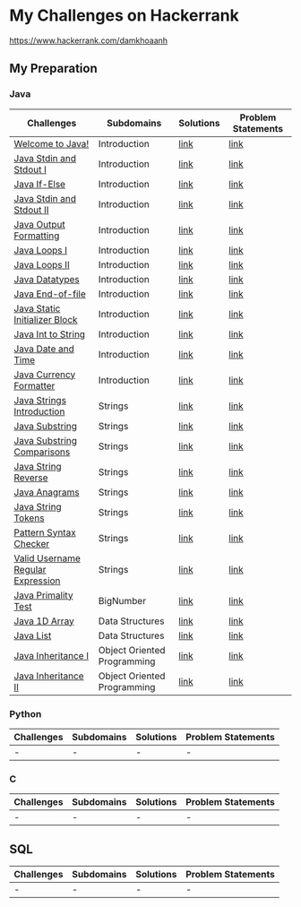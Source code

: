 # My Challenges on Hackerrank
https://www.hackerrank.com/damkhoaanh


## My Preparation


### Java

|Challenges|Subdomains|Solutions|Problem Statements|
|-|-|-|-|
|[Welcome to Java!](https://www.hackerrank.com/challenges/welcome-to-java/problem?isFullScreen=true)|Introduction|[link](Java/solutions/WelcomeToJava.java)|[link](Java/pdf/welcome-to-java-English.pdf)|
|[Java Stdin and Stdout I](https://www.hackerrank.com/challenges/java-stdin-and-stdout-1/problem?isFullScreen=true)|Introduction|[link](Java/solutions/StdinAndSdtout1.java)|[link](Java/pdf/java-stdin-and-stdout-1-English.pdf)|
|[Java If-Else](https://www.hackerrank.com/challenges/java-if-else/problem?isFullScreen=true)|Introduction|[link](Java/solutions/IfElse.java)|[link](Java/pdf/java-if-else-English.pdf)|
|[Java Stdin and Stdout II](https://www.hackerrank.com/challenges/java-stdin-stdout/problem?isFullScreen=true)|Introduction|[link](Java/solutions/StdinAndSdtout2.java)|[link](Java/pdf/java-stdin-stdout-English.pdf)|
|[Java Output Formatting](https://www.hackerrank.com/challenges/java-output-formatting/problem?isFullScreen=true)|Introduction|[link](Java/solutions/OutputFormatting.java)|[link](Java/pdf/java-output-formatting-English.pdf)|
|[Java Loops I](https://www.hackerrank.com/challenges/java-loops-i/problem?isFullScreen=true)|Introduction|[link](Java/solutions/Loop1.java)|[link](Java/pdf/java-loops-i-English.pdf)|
|[Java Loops II](https://www.hackerrank.com/challenges/java-loops/problem?isFullScreen=true)|Introduction|[link](Java/solutions/Loop2.java)|[link](Java/pdf/java-loops-English.pdf)|
|[Java Datatypes](https://www.hackerrank.com/challenges/java-datatypes/problem?isFullScreen=true)|Introduction|[link](Java/solutions/)|[link](Java/pdf/)|
|[Java End-of-file](https://www.hackerrank.com/challenges/java-end-of-file/problem?isFullScreen=true)|Introduction|[link](Java/solutions/)|[link](Java/pdf/)|
|[Java Static Initializer Block](https://www.hackerrank.com/challenges/java-static-initializer-block/problem?isFullScreen=true)|Introduction|[link](Java/solutions/)|[link](Java/pdf/)|
|[Java Int to String](https://www.hackerrank.com/challenges/java-int-to-string/problem?isFullScreen=true)|Introduction|[link](Java/solutions/)|[link](Java/pdf/)|
|[Java Date and Time](https://www.hackerrank.com/challenges/java-date-and-time/problem?isFullScreen=true)|Introduction|[link](Java/solutions/)|[link](Java/pdf/)|
|[Java Currency Formatter](https://www.hackerrank.com/challenges/java-currency-formatter/problem?isFullScreen=true)|Introduction|[link](Java/solutions/)|[link](Java/pdf/)|
|[Java Strings Introduction](https://www.hackerrank.com/challenges/java-strings-introduction/problem?isFullScreen=true)|Strings|[link](Java/solutions/)|[link](Java/pdf/)|
|[Java Substring](https://www.hackerrank.com/challenges/java-substring/problem?isFullScreen=true)|Strings|[link](Java/solutions/)|[link](Java/pdf/)|
|[Java Substring Comparisons](https://www.hackerrank.com/challenges/java-string-compare/problem?isFullScreen=true)|Strings|[link](Java/solutions/)|[link](Java/pdf/)|
|[Java String Reverse](https://www.hackerrank.com/challenges/java-string-reverse/problem?isFullScreen=true)|Strings|[link](Java/solutions/)|[link](Java/pdf/)|
|[Java Anagrams](https://www.hackerrank.com/challenges/java-anagrams/problem?isFullScreen=true)|Strings|[link](Java/solutions/)|[link](Java/pdf/)|
|[Java String Tokens](https://www.hackerrank.com/challenges/java-string-tokens/problem?isFullScreen=true)|Strings|[link](Java/solutions/)|[link](Java/pdf/)|
|[Pattern Syntax Checker](https://www.hackerrank.com/challenges/pattern-syntax-checker/problem?isFullScreen=true)|Strings|[link](Java/solutions/)|[link](Java/pdf/)|
|[Valid Username Regular Expression](https://www.hackerrank.com/challenges/valid-username-checker/problem?isFullScreen=true)|Strings|[link](Java/solutions/)|[link](Java/pdf/)|
|[Java Primality Test](https://www.hackerrank.com/challenges/java-primality-test/problem?isFullScreen=true)|BigNumber|[link](Java/solutions/)|[link](Java/pdf/)|
|[Java 1D Array](https://www.hackerrank.com/challenges/java-1d-array-introduction/problem?isFullScreen=true)|Data Structures|[link](Java/solutions/Java1dArray.java)|[link](Java/pdf/)|
|[Java List](https://www.hackerrank.com/challenges/java-list/problem?isFullScreen=true)|Data Structures|[link](Java/solutions/JavaList.java)|[link](Java/pdf/)|
|[Java Inheritance I](https://www.hackerrank.com/challenges/java-inheritance-1/problem?isFullScreen=true)|Object Oriented Programming|[link](Java/solutions/Inheritance1.java)|[link](Java/pdf/)|
|[Java Inheritance II](https://www.hackerrank.com/challenges/java-inheritance-2/problem?isFullScreen=true)|Object Oriented Programming|[link](Java/solutions/Inheritance2.java)|[link](Java/pdf/)|


### Python

|Challenges|Subdomains|Solutions|Problem Statements|
|-|-|-|-|
|-|-|-|-|

### C

|Challenges|Subdomains|Solutions|Problem Statements|
|-|-|-|-|
|-|-|-|-|


## SQL

|Challenges|Subdomains|Solutions|Problem Statements|
|-|-|-|-|
|-|-|-|-|